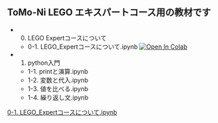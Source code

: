 ## ToMo-Ni LEGO エキスパートコース用の教材です

- 0. LEGO Expertコースについて
  - 0-1. LEGO_Expertコースについて.ipynb [![Open In Colab](https://colab.research.google.com/assets/colab-badge.svg)](https://colab.research.google.com/github/TomoniCodeAcademy/LEGO-expoert-course/blob/main/text/0.%20LEGO%20Expert%E3%82%B3%E3%83%BC%E3%82%B9%E3%81%AB%E3%81%A4%E3%81%84%E3%81%A6/0-1.%20LEGO_Expert%E3%82%B3%E3%83%BC%E3%82%B9%E3%81%AB%E3%81%A4%E3%81%84%E3%81%A6.ipynb)
- 1. python入門
  - 1-1. printと演算.ipynb
  - 1-2. 変数と代入.ipynb
  - 1-3. 値を比べる.ipynb
  - 1-4. 繰り返し文.ipynb

[0-1. LEGO_Expertコースについて.ipynb](text/0.%20LEGO%20Expertコースについて/0-1.%20LEGO_Expertコースについて.ipynb)
